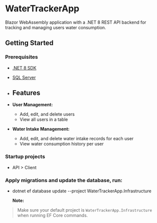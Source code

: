 # WaterTrackerApp

Blazor WebAssembly application with a .NET 8 REST API backend for tracking and managing users water consumption.

## Getting Started

### Prerequisites
- [.NET 8 SDK](https://dotnet.microsoft.com/download)
- [SQL Server](https://www.microsoft.com/en-us/sql-server/sql-server-downloads) 

- ## Features
- **User Management:**  
  - Add, edit, and delete users
  - View all users in a table

- **Water Intake Management:**  
  - Add, edit, and delete water intake records for each user
  - View water consumption history per user

### Startup projects
- API > Client  

### Apply migrations and update the database, run:
- dotnet ef database update --project WaterTrackerApp.Infrastructure

  **Note:**  
> Make sure your default project is `WaterTrackerApp.Infrastructure` when running EF Core commands.
